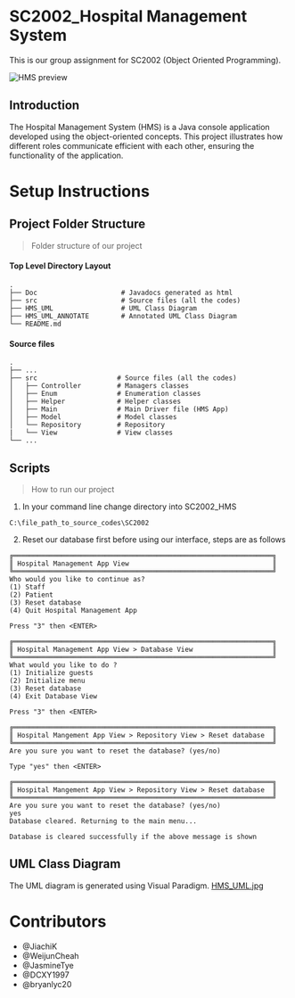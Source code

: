 # SC2002_Hospital Management System

This is our group assignment for SC2002 (Object Oriented Programming).

![HMS preview](https://github.com/user-attachments/assets/0c332592-f1df-4be2-ae18-2f2ed15da71b)

## Introduction
The Hospital Management System (HMS) is a Java console application developed using the object-oriented concepts. This project illustrates how different roles communicate efficient with each other, ensuring the functionality of the application.

# Setup Instructions

## Project Folder Structure

> Folder structure of our project

#### Top Level Directory Layout

```terminal
.                
├── Doc                     # Javadocs generated as html
├── src                     # Source files (all the codes)
├── HMS_UML                 # UML Class Diagram
├── HMS_UML_ANNOTATE        # Annotated UML Class Diagram
└── README.md
```

#### Source files

```terminal
.
├── ...
├── src                    # Source files (all the codes)
│   ├── Controller         # Managers classes
│   ├── Enum               # Enumeration classes
│   ├── Helper             # Helper classes
│   ├── Main               # Main Driver file (HMS App)
│   ├── Model              # Model classes
│   └── Repository         # Repository
|   └── View               # View classes
└── ...
```

## Scripts

> How to run our project

1. In your command line change directory into SC2002_HMS

```terminal
C:\file_path_to_source_codes\SC2002
```

2. Reset our database first before using our interface, steps are as follows

```terminal
╔═════════════════════════════════════════════════════════════════╗
║ Hospital Management App View                                    ║
╚═════════════════════════════════════════════════════════════════╝
Who would you like to continue as?
(1) Staff
(2) Patient
(3) Reset database
(4) Quit Hospital Management App
```

`Press "3" then <ENTER>`

```terminal
╔═════════════════════════════════════════════════════════════════╗
║ Hospital Management App View > Database View                    ║
╚═════════════════════════════════════════════════════════════════╝
What would you like to do ?
(1) Initialize guests
(2) Initialize menu
(3) Reset database
(4) Exit Database View
```

`Press "3" then <ENTER>`

```terminal
╔═════════════════════════════════════════════════════════════════╗
║ Hospital Mangement App View > Repository View > Reset database  ║
╚═════════════════════════════════════════════════════════════════╝
Are you sure you want to reset the database? (yes/no)
```

`Type "yes" then <ENTER>`

```terminal
╔═════════════════════════════════════════════════════════════════╗
║ Hospital Mangement App View > Repository View > Reset database  ║
╚═════════════════════════════════════════════════════════════════╝
Are you sure you want to reset the database? (yes/no)
yes
Database cleared. Returning to the main menu...
```

`Database is cleared successfully if the above message is shown`

## UML Class Diagram
The UML diagram is generated using Visual Paradigm. [HMS_UML.jpg](https://github.com/DCXY1997/SC2002/blob/b5c1ebcedcd014ee5cff928e54bb2ab18e3b1eeb/HMS_UML.jpg)

# Contributors

- @JiachiK      
- @WeijunCheah
- @JasmineTye
- @DCXY1997
- @bryanlyc20
